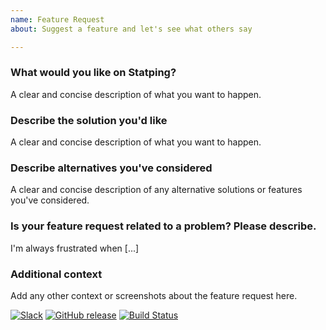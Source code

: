```yaml
---
name: Feature Request
about: Suggest a feature and let's see what others say

---
```


### What would you like on Statping?
A clear and concise description of what you want to happen.

### Describe the solution you'd like
A clear and concise description of what you want to happen.

### Describe alternatives you've considered
A clear and concise description of any alternative solutions or features you've considered.

### Is your feature request related to a problem? Please describe.
I'm always frustrated when [...]

### Additional context
Add any other context or screenshots about the feature request here.

[![Slack](https://slack.statping.com/badge.svg)](https://slack.statping.com/) [![GitHub release](https://img.shields.io/github/release/torusresearch/statping.svg)](https://github.com/torusresearch/statping/releases/latest) [![Build Status](https://travis-ci.com/hunterlong/statping.svg?branch=master)](https://travis-ci.com/hunterlong/statping)
